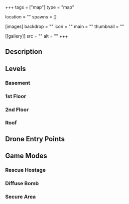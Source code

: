 +++
tags = ["map"]
type = "map"

location = ""
spawns = []

[images]
  backdrop = ""
  icon = ""
  main = ""
  thumbnail = ""

[[gallery]]
  src = ""
  alt = ""
+++

## Description

## Levels

### Basement

### 1st Floor

### 2nd Floor

### Roof

## Drone Entry Points

## Game Modes

### Rescue Hostage

### Diffuse Bomb

### Secure Area
